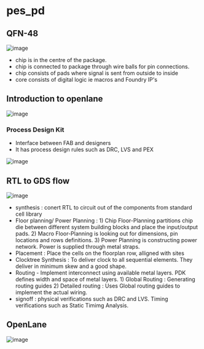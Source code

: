 # pes_pd

## QFN-48 

![image](https://github.com/benedict04/pes_pd/assets/109859485/07504a6e-13b3-47af-8c82-46640bf01c34)

- chip is in the centre of the package.
- chip is connected to package through wire balls for pin connections.
- chip consists of pads where signal is sent from outside to inside
- core consists of digital logic ie macros and Foundry IP's

## Introduction to openlane

![image](https://github.com/benedict04/pes_pd/assets/109859485/48e384d2-7d4d-41e4-9d23-dd5b4cf9ed27)

### Process Design Kit
- Interface between FAB and designers
- It has process design rules such as DRC, LVS and PEX

![image](https://github.com/benedict04/pes_pd/assets/109859485/41557eaf-1ddb-453f-810d-a64102cdc5cf)

## RTL to GDS flow

![image](https://github.com/benedict04/pes_pd/assets/109859485/92a7b36b-4364-42a1-9679-e9c3d0974ce2)

- synthesis : conert RTL to circuit out of the components from standard cell library
- Floor planning/ Power Planning : 1) Chip Floor-Planning partitions chip die between different system building blocks and place the input/output pads.
                                   2) Macro Floor-Planning is looking out for dimensions, pin locations and rows definitions.
                                   3) Power Planning is constructing power network. Power is supplied through metal straps.
- Placement : Place the cells on the floorplan row, alligned with sites
- Clocktree Synthesis : To deliver clock to all sequential elements. They deliver in minimum skew and a good shape.
- Routing - Implement interconnect using available metal layers. PDK defines width and space of metal layers.
            1) Global Routing : Generating routing guides
            2) Detailed routing : Uses Global routing guides to implement the actual wiring.
- signoff : physical verifications such as DRC and LVS. Timing verifications such as Static Timimg Analysis.

## OpenLane

![image](https://github.com/benedict04/pes_pd/assets/109859485/03906a7e-f942-42ab-9118-aeaafdae8d2e)



  
